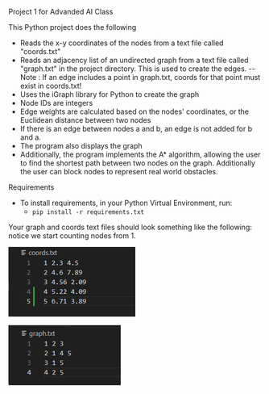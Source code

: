 Project 1 for Advanded AI Class

This Python project does the following
  - Reads the x-y coordinates of the nodes from a text file called "coords.txt"
  - Reads an adjacency list of an undirected graph from a text file called "graph.txt" in the project directory. This is used to create the edges.
    -- Note : If an edge includes a point in graph.txt, coords for that point must exist in coords.txt!
  - Uses the iGraph library for Python to create the graph
  - Node IDs are integers
  - Edge weights are calculated based on the nodes' coordinates, or the Euclidean distance between two nodes
  - If there is an edge between nodes a and b, an edge is not added for b and a.
  - The program also displays the graph
  - Additionally, the program implements the A* algorithm, allowing the user to find the shortest path between two nodes on the graph. Additionally the user can block nodes to represent real world obstacles.

Requirements
  - To install requirements, in your Python Virtual Environment, run:
    - `pip install -r requirements.txt`

Your graph and coords text files should look something like the following: notice we start counting nodes from 1.
  
![Coordinate File Example](coords_file_example.png "Coords File Example")
  
![Graph File Example](graph_file_example.png "Graph File Example")
